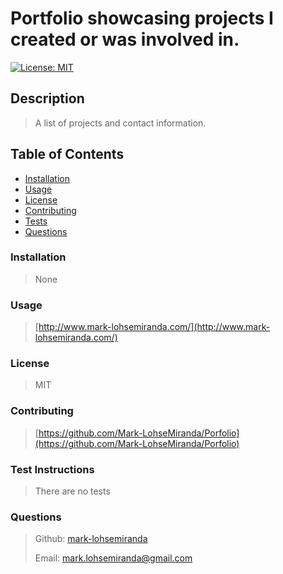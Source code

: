 

# Portfolio showcasing projects I created or was involved in.

[![License: MIT](https://img.shields.io/badge/License-MIT-yellow.svg)](https://opensource.org/licenses/MIT)

## Description

>
> A list of projects and contact information.
>

## Table of Contents
* [Installation](#installation)
* [Usage](#usage)
* [License](#license)
* [Contributing](#contributing)
* [Tests](#tests)
* [Questions](#questions)

### Installation

>
> None
>

### Usage

>
> [http://www.mark-lohsemiranda.com/](http://www.mark-lohsemiranda.com/)
>

### License

>
> MIT
>

### Contributing

>
> [https://github.com/Mark-LohseMiranda/Porfolio](https://github.com/Mark-LohseMiranda/Porfolio)
>

### Test Instructions

>
> There are no tests
>

### Questions

>
>Github: [mark-lohsemiranda](https://www.github.com/mark-lohsemiranda)
>
>Email: [mark.lohsemiranda@gmail.com](mailto:mark.lohsemiranda@gmail.com)
>


